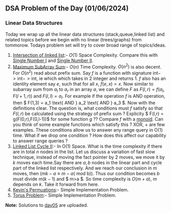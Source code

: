## DSA Problem of the Day (01/06/2024)

### Linear Data Structures

Today we wrap up all the linear data structures (stack,queue,linked list) and related topics before we begin with no linear (trees/graphs) from tommorow. Todays problem set will try to cover broad range of topics/ideas.

1. [Intersection of linked list](https://leetcode.com/problems/intersection-of-two-linked-lists/description/?envType=problem-list-v2&envId=mvdlzc9e):- $O(1)$ Space Complexity. Compare this with [Single Number I](https://leetcode.com/problems/single-number/description/) and [Single Number II](https://leetcode.com/problems/single-number-ii/description/).
2. [Maximum SubArray Sum](https://leetcode.com/problems/maximum-subarray/description/?envType=problem-list-v2&envId=mvdlzc9e):- $O(n)$ Time Complexity. $O(n^2)$ is also decent. For $O(n^2)$ read about prefix sum.
   Say $f$ is a function with signature $\text{int} -> \text{int} -> \text{int}$, ie which which takes in 2 integer and returns 1. $f$ also has an identity element say $e$, such that for all $x$,  $f(e,x) = x$.
   Now similar to subarray sum from $a_l$ to $a_r$ in an array $a$, we can define $F$ as $F(l,r) = f(a_l,F(l+1,r))$ and $F(l,l) = a_l$.  For example if the operation $f$ is AND operation, then $ F(1,3) = a_1 \text{ AND } a_2 \text{ AND } a_3 $.
   Now with the definitions clear. The question is, what conditions must $f$ satisfy so that $F(l,r)$ be calculated using the strategy of prefix sum ? Explicity
   $ F(l,r) = g(F(0,r),F(0,l-1))$ for some function $g$ ?? Compare $f$ with a [monoid](https://en.wikipedia.org/wiki/Monoid#:~:text=In%20other%20words%2C%20a%20monoid,ary%20(or%20nullary)%20operation.).
   Can you think of some example functions which satisfy this ? XOR, +  are few examples. These conditions allow us to answer any range query in O(1) time. What if we drop one condition ?
   How does this affect our capability to answer range queries ?
3. [Linked List Cycle II](https://leetcode.com/problems/linked-list-cycle-ii/?envType=problem-list-v2&envId=mvdlzc9e):- In O(1) Space. What is the time complexity if there are in total $n$ nodes in the list.
   Let us discuss a variation of fast slow technique, instead of moving the fact pointer by 2 moves, we move it by $k$ moves each time.Say there are $a,b$ nodes in the linear part and cycle part of the linked list respectively. And we reach our conclusion in $m$ moves, then $( mk-a \equiv m - a  (\text{ mod} \text{ b}))$. Thus our condition becomes $b$ must divide $m(k-1)$ and $ m>a $. So time complexity is $O(m+a)$, $m$ depends on $k$. Take it forward from here.
4. [Kevin's Permuations](https://codeforces.com/contest/1754/problem/B):- Simple Implementation Problem.
5. [Torus Problem](https://codeforces.com/contest/1765/problem/K):- Simple Implementation Problem.

**Note:** Solutions to [day05](../day05) are uploaded.
